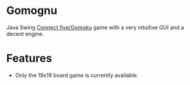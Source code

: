 # Gomognu
Java Swing  <a href="https://en.wikipedia.org/wiki/Gomoku"> Connect five/Gomoku</a> game with a very intuitive GUI and a decent engine. 

<h1><b>Features </b></h1>

<ul>
  <li>Only the 19x19 board game is currently available.</li>




</ul>
